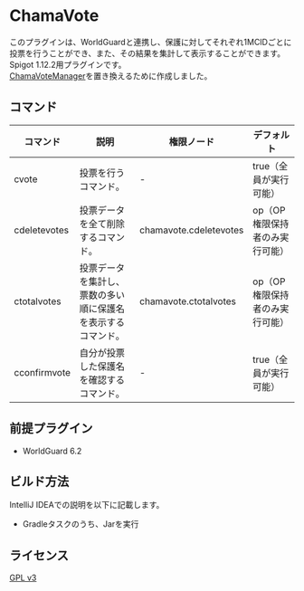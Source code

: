 # ChamaVote

このプラグインは、WorldGuardと連携し、保護に対してそれぞれ1MCIDごとに投票を行うことができ、また、その結果を集計して表示することができます。
Spigot 1.12.2用プラグインです。  
[ChamaVoteManager](https://github.com/GiganticMinecraft/ChamaVoteManager)を置き換えるために作成しました。

## コマンド

| コマンド     | 説明                                                         | 権限ノード             | デフォルト                     | 
| ------------ | ------------------------------------------------------------ | ---------------------- | ------------------------------ | 
| cvote        | 投票を行うコマンド。                                         | -                      | true（全員が実行可能）         | 
| cdeletevotes | 投票データを全て削除するコマンド。                           | chamavote.cdeletevotes | op（OP権限保持者のみ実行可能） | 
| ctotalvotes  | 投票データを集計し、票数の多い順に保護名を表示するコマンド。 | chamavote.ctotalvotes  | op（OP権限保持者のみ実行可能） | 
| cconfirmvote | 自分が投票した保護名を確認するコマンド。 | - | true（全員が実行可能） | 

## 前提プラグイン

* WorldGuard 6.2

## ビルド方法

IntelliJ IDEAでの説明を以下に記載します。

* Gradleタスクのうち、Jarを実行

## ライセンス

[GPL v3](LICENSE)
